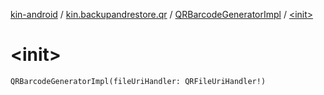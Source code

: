 [kin-android](../../index.md) / [kin.backupandrestore.qr](../index.md) / [QRBarcodeGeneratorImpl](index.md) / [&lt;init&gt;](./-init-.md)

# &lt;init&gt;

`QRBarcodeGeneratorImpl(fileUriHandler: QRFileUriHandler!)`